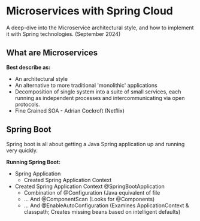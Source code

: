 # Microservices with Spring Cloud
A deep-dive into the Microservice architectural style, and how to implement it with Spring technologies. (September 2024)

## What are Microservices
**Best describe as:**
* An architectural style
* An alternative to more traditional 'monolithic' applications
* Decomposition of single system into a suite of small services, each running as independent processes and intercommunicating via open protocols.
* Fine Grained SOA - Adrian Cockroft (Netflix)

## Spring Boot
Spring boot is all about getting a Java Spring application up and running very quickly.

**Running Spring Boot:**
* Spring Application
  - Created Spring Application Context
* Created Spring Application Context @SpringBootApplication
  - Combination of @Configuration (Java equivalent of <beans> file
  - ... And @ComponentScan (Looks for @Components)
  - ... And @EnableAutoConfiguration (Examines ApplicationContext & classpath; Creates missing beans based on intelligent defaults)

